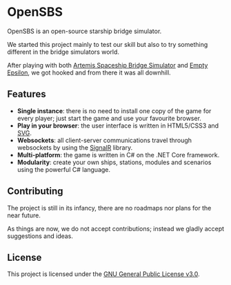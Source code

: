 # OpenSBS

OpenSBS is an open-source starship bridge simulator.

We started this project mainly to test our skill but also to try something different in the bridge simulators world.

After playing with both [Artemis Spaceship Bridge Simulator](https://artemisspaceshipbridge.com/) and [Empty Epsilon](http://daid.github.io/EmptyEpsilon/), we got hooked and from there it was all downhill.

## Features

* **Single instance**: there is no need to install one copy of the game for every player; just start the game and use your favourite browser. 
* **Play in your browser**: the user interface is written in HTML5/CSS3 and [SVG](https://en.wikipedia.org/wiki/Scalable_Vector_Graphics).
* **Websockets**: all client-server communications travel through websockets by using the [SignalR](https://dotnet.microsoft.com/apps/aspnet/signalr) library.
* **Multi-platform**: the game is written in C# on the .NET Core framework.
* **Modularity**: create your own ships, stations, modules and scenarios using the powerful C# language.

## Contributing

The project is still in its infancy, there are no roadmaps nor plans for the near future.

As things are now, we do not accept contributions; instead we gladly accept suggestions and ideas.

## License

This project is licensed under the [GNU General Public License v3.0](https://choosealicense.com/licenses/gpl-3.0/).
